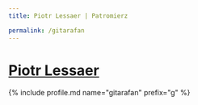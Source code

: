 ```yaml
---
title: Piotr Lessaer | Patromierz

permalink: /gitarafan
---
```


# [Piotr Lessaer](https://patronite.pl/gitarafan)

{% include profile.md name="gitarafan" prefix="g" %}
